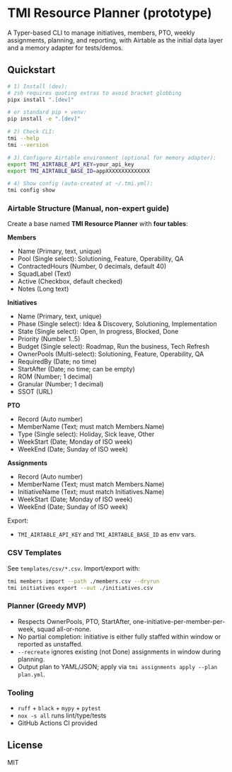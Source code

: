 # TMI Resource Planner (prototype)

A Typer-based CLI to manage initiatives, members, PTO, weekly assignments, planning, and reporting,
with Airtable as the initial data layer and a memory adapter for tests/demos.

## Quickstart

```bash
# 1) Install (dev):
# zsh requires quoting extras to avoid bracket globbing
pipx install ".[dev]"

# or standard pip + venv:
pip install -e ".[dev]"

# 2) Check CLI:
tmi --help
tmi --version

# 3) Configure Airtable environment (optional for memory adapter):
export TMI_AIRTABLE_API_KEY=your_api_key
export TMI_AIRTABLE_BASE_ID=appXXXXXXXXXXXXXX

# 4) Show config (auto-created at ~/.tmi.yml):
tmi config show
```

### Airtable Structure (Manual, non-expert guide)

Create a base named **TMI Resource Planner** with **four tables**:

**Members**
- Name (Primary, text, unique)
- Pool (Single select): Solutioning, Feature, Operability, QA
- ContractedHours (Number, 0 decimals, default 40)
- SquadLabel (Text)
- Active (Checkbox, default checked)
- Notes (Long text)

**Initiatives**
- Name (Primary, text, unique)
- Phase (Single select): Idea & Discovery, Solutioning, Implementation
- State (Single select): Open, In progress, Blocked, Done
- Priority (Number 1..5)
- Budget (Single select): Roadmap, Run the business, Tech Refresh
- OwnerPools (Multi-select): Solutioning, Feature, Operability, QA
- RequiredBy (Date; no time)
- StartAfter (Date; no time; can be empty)
- ROM (Number; 1 decimal)
- Granular (Number; 1 decimal)
- SSOT (URL)

**PTO**
- Record (Auto number)
- MemberName (Text; must match Members.Name)
- Type (Single select): Holiday, Sick leave, Other
- WeekStart (Date; Monday of ISO week)
- WeekEnd (Date; Sunday of ISO week)

**Assignments**
- Record (Auto number)
- MemberName (Text; must match Members.Name)
- InitiativeName (Text; must match Initiatives.Name)
- WeekStart (Date; Monday of ISO week)
- WeekEnd (Date; Sunday of ISO week)

Export:
- `TMI_AIRTABLE_API_KEY` and `TMI_AIRTABLE_BASE_ID` as env vars.

### CSV Templates

See `templates/csv/*.csv`. Import/export with:
```bash
tmi members import --path ./members.csv --dryrun
tmi initiatives export --out ./initiatives.csv
```

### Planner (Greedy MVP)

- Respects OwnerPools, PTO, StartAfter, one-initiative-per-member-per-week, squad all-or-none.
- No partial completion: initiative is either fully staffed within window or reported as unstaffed.
- `--recreate` ignores existing (not Done) assignments in window during planning.
- Output plan to YAML/JSON; apply via `tmi assignments apply --plan plan.yml`.

### Tooling

- `ruff` + `black` + `mypy` + `pytest`
- `nox -s all` runs lint/type/tests
- GitHub Actions CI provided

## License
MIT
